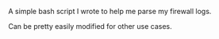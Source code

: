 A simple bash script I wrote to help me parse my firewall logs. 

Can be pretty easily modified for other use cases.
